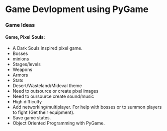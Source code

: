 # Game Devlopment using PyGame

### Game Ideas

#### Game, Pixel Souls:
* A Dark Souls inspired pixel game.
* Bosses
* minions
* Stages/levels
* Weapons
* Armors
* Stats
* Desert/Wasteland/Mideval theme
* Need to outsource or create pixel images
* Need to oursource create sound/music
* High difficulty
* Add networking/multiplayer. For help with bosses or to summon players to fight (Get their equipment).
* Save game states.
* Object Oriented Programming with PyGame. 
